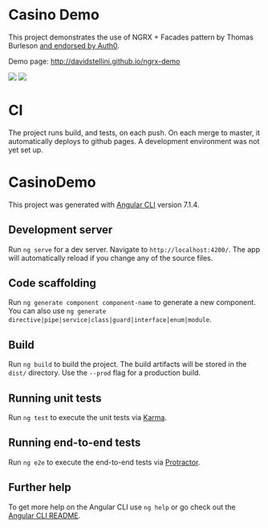 # Casino Demo
This project demonstrates the use of NGRX + Facades pattern by Thomas Burleson [and endorsed by Auth0](https://auth0.com/blog/ngrx-facades-pros-and-cons/).


Demo page: http://davidstellini.github.io/ngrx-demo

![](https://github.com/davidstellini/ngrx-demo/workflows/Build%20And%20Deploy/badge.svg)
![](https://github.com/davidstellini/ngrx-demo/workflows/Lint%20And%20Test/badge.svg)

# CI

The project runs build, and tests, on each push.
On each merge to master, it automatically deploys to github pages.
A development environment was not yet set up.



# CasinoDemo

This project was generated with [Angular CLI](https://github.com/angular/angular-cli) version 7.1.4.

## Development server

Run `ng serve` for a dev server. Navigate to `http://localhost:4200/`. The app will automatically reload if you change any of the source files.

## Code scaffolding

Run `ng generate component component-name` to generate a new component. You can also use `ng generate directive|pipe|service|class|guard|interface|enum|module`.

## Build

Run `ng build` to build the project. The build artifacts will be stored in the `dist/` directory. Use the `--prod` flag for a production build.

## Running unit tests

Run `ng test` to execute the unit tests via [Karma](https://karma-runner.github.io).

## Running end-to-end tests

Run `ng e2e` to execute the end-to-end tests via [Protractor](http://www.protractortest.org/).

## Further help

To get more help on the Angular CLI use `ng help` or go check out the [Angular CLI README](https://github.com/angular/angular-cli/blob/master/README.md).
